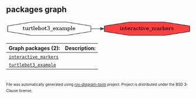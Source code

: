 <!--
File was automatically generated using 'ros-diagram-tools' project.
Project is distributed under the BSD 3-Clause license.
-->

## packages graph

[![interactive_markers](interactive_markers.png "interactive_markers")](interactive_markers.png)


| Graph packages (2): | Description: |
| ------------------- | ------------ |
| [`interactive_markers`](interactive_markers.md) |  |
| [`turtlebot3_example`](turtlebot3_example.md) |  |


</br>
<font size="1">
File was automatically generated using <a href="https://github.com/anetczuk/ros-diagram-tools"><i>ros-diagram-tools</i></a> project.
Project is distributed under the BSD 3-Clause license.
</font>
